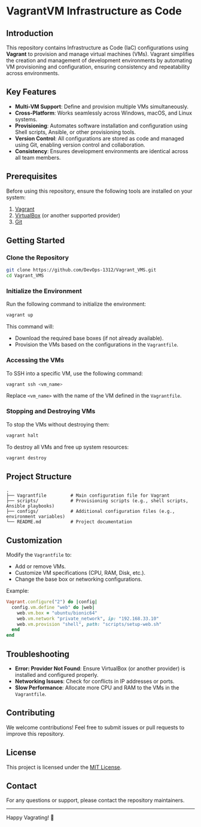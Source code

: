 # VagrantVM Infrastructure as Code

## Introduction
This repository contains Infrastructure as Code (IaC) configurations using **Vagrant** to provision and manage virtual machines (VMs). Vagrant simplifies the creation and management of development environments by automating VM provisioning and configuration, ensuring consistency and repeatability across environments.

## Key Features
- **Multi-VM Support**: Define and provision multiple VMs simultaneously.
- **Cross-Platform**: Works seamlessly across Windows, macOS, and Linux systems.
- **Provisioning**: Automates software installation and configuration using Shell scripts, Ansible, or other provisioning tools.
- **Version Control**: All configurations are stored as code and managed using Git, enabling version control and collaboration.
- **Consistency**: Ensures development environments are identical across all team members.

## Prerequisites
Before using this repository, ensure the following tools are installed on your system:

1. [Vagrant](https://www.vagrantup.com/)
2. [VirtualBox](https://www.virtualbox.org/) (or another supported provider)
3. [Git](https://git-scm.com/)

## Getting Started

### Clone the Repository
```bash
git clone https://github.com/DevOps-1312/Vagrant_VMS.git
cd Vagrant_VMS
```

### Initialize the Environment
Run the following command to initialize the environment:
```bash
vagrant up
```
This command will:
- Download the required base boxes (if not already available).
- Provision the VMs based on the configurations in the `Vagrantfile`.

### Accessing the VMs
To SSH into a specific VM, use the following command:
```bash
vagrant ssh <vm_name>
```
Replace `<vm_name>` with the name of the VM defined in the `Vagrantfile`.

### Stopping and Destroying VMs
To stop the VMs without destroying them:
```bash
vagrant halt
```

To destroy all VMs and free up system resources:
```bash
vagrant destroy
```

## Project Structure
```
.
├── Vagrantfile         # Main configuration file for Vagrant
├── scripts/            # Provisioning scripts (e.g., shell scripts, Ansible playbooks)
├── configs/            # Additional configuration files (e.g., environment variables)
└── README.md           # Project documentation
```

## Customization
Modify the `Vagrantfile` to:
- Add or remove VMs.
- Customize VM specifications (CPU, RAM, Disk, etc.).
- Change the base box or networking configurations.

Example:
```ruby
Vagrant.configure("2") do |config|
  config.vm.define "web" do |web|
    web.vm.box = "ubuntu/bionic64"
    web.vm.network "private_network", ip: "192.168.33.10"
    web.vm.provision "shell", path: "scripts/setup-web.sh"
  end
end
```

## Troubleshooting
- **Error: Provider Not Found**: Ensure VirtualBox (or another provider) is installed and configured properly.
- **Networking Issues**: Check for conflicts in IP addresses or ports.
- **Slow Performance**: Allocate more CPU and RAM to the VMs in the `Vagrantfile`.

## Contributing
We welcome contributions! Feel free to submit issues or pull requests to improve this repository.

## License
This project is licensed under the [MIT License](LICENSE).

## Contact
For any questions or support, please contact the repository maintainers.

---

Happy Vagrating! 🚀
